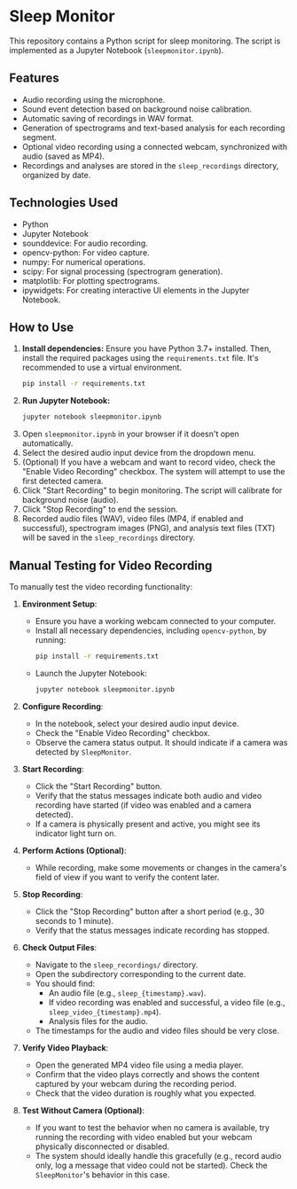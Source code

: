 # Sleep Monitor

This repository contains a Python script for sleep monitoring. The script is implemented as a Jupyter Notebook (`sleepmonitor.ipynb`).

## Features

- Audio recording using the microphone.
- Sound event detection based on background noise calibration.
- Automatic saving of recordings in WAV format.
- Generation of spectrograms and text-based analysis for each recording segment.
- Optional video recording using a connected webcam, synchronized with audio (saved as MP4).
- Recordings and analyses are stored in the `sleep_recordings` directory, organized by date.

## Technologies Used

- Python
- Jupyter Notebook
- sounddevice: For audio recording.
- opencv-python: For video capture.
- numpy: For numerical operations.
- scipy: For signal processing (spectrogram generation).
- matplotlib: For plotting spectrograms.
- ipywidgets: For creating interactive UI elements in the Jupyter Notebook.

## How to Use

1.  **Install dependencies:**
    Ensure you have Python 3.7+ installed. Then, install the required packages using the `requirements.txt` file. It's recommended to use a virtual environment.
    ```bash
    pip install -r requirements.txt
    ```
2.  **Run Jupyter Notebook:**
    ```bash
    jupyter notebook sleepmonitor.ipynb
    ```
3.  Open `sleepmonitor.ipynb` in your browser if it doesn't open automatically.
4.  Select the desired audio input device from the dropdown menu.
5.  (Optional) If you have a webcam and want to record video, check the "Enable Video Recording" checkbox. The system will attempt to use the first detected camera.
6.  Click "Start Recording" to begin monitoring. The script will calibrate for background noise (audio).
7.  Click "Stop Recording" to end the session.
8.  Recorded audio files (WAV), video files (MP4, if enabled and successful), spectrogram images (PNG), and analysis text files (TXT) will be saved in the `sleep_recordings` directory.

## Manual Testing for Video Recording

To manually test the video recording functionality:

1.  **Environment Setup**:
    *   Ensure you have a working webcam connected to your computer.
    *   Install all necessary dependencies, including `opencv-python`, by running:
        ```bash
        pip install -r requirements.txt
        ```
    *   Launch the Jupyter Notebook:
        ```bash
        jupyter notebook sleepmonitor.ipynb
        ```

2.  **Configure Recording**:
    *   In the notebook, select your desired audio input device.
    *   Check the "Enable Video Recording" checkbox.
    *   Observe the camera status output. It should indicate if a camera was detected by `SleepMonitor`.

3.  **Start Recording**:
    *   Click the "Start Recording" button.
    *   Verify that the status messages indicate both audio and video recording have started (if video was enabled and a camera detected).
    *   If a camera is physically present and active, you might see its indicator light turn on.

4.  **Perform Actions (Optional)**:
    *   While recording, make some movements or changes in the camera's field of view if you want to verify the content later.

5.  **Stop Recording**:
    *   Click the "Stop Recording" button after a short period (e.g., 30 seconds to 1 minute).
    *   Verify that the status messages indicate recording has stopped.

6.  **Check Output Files**:
    *   Navigate to the `sleep_recordings/` directory.
    *   Open the subdirectory corresponding to the current date.
    *   You should find:
        *   An audio file (e.g., `sleep_{timestamp}.wav`).
        *   If video recording was enabled and successful, a video file (e.g., `sleep_video_{timestamp}.mp4`).
        *   Analysis files for the audio.
    *   The timestamps for the audio and video files should be very close.

7.  **Verify Video Playback**:
    *   Open the generated MP4 video file using a media player.
    *   Confirm that the video plays correctly and shows the content captured by your webcam during the recording period.
    *   Check that the video duration is roughly what you expected.

8.  **Test Without Camera (Optional)**:
    *   If you want to test the behavior when no camera is available, try running the recording with video enabled but your webcam physically disconnected or disabled.
    *   The system should ideally handle this gracefully (e.g., record audio only, log a message that video could not be started). Check the `SleepMonitor`'s behavior in this case.